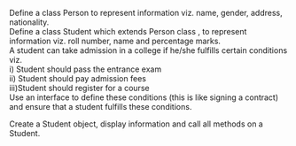 Define a class Person to represent information viz. name, gender, address, nationality. <br>
Define a class Student which extends Person class , to represent information viz. roll number, name and percentage marks. <br>
A student can take admission in a college if he/she fulfills certain conditions viz. <br> i) Student should pass the entrance exam <br> ii) Student should pay admission fees <br>iii)Student should register for a course <br>
Use an interface to define these conditions (this is like signing a contract) and ensure that a student fulfills these conditions.

Create a Student object, display information and call all methods on a Student.
